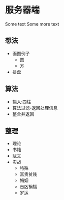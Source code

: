 # 服务器端

Some text
Some more text

## 想法
- 画图例子
  - 圆
  - 方
- 排盘
## 算法
- 输入:四柱
- 算法过滤-返回处理信息
- 整合并返回
## 整理
- 理论
 - 书籍
- 赋文
- 实战
    - 特殊
    - 富贵贫贱
    - 婚姻
    - 吉凶祸福
    - 岁运